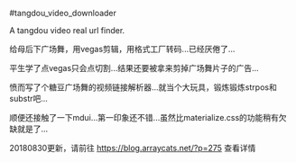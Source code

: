 #tangdou_video_downloader

A tangdou video real url finder.

给母后下广场舞，用vegas剪辑，用格式工厂转码...已经厌倦了...

平生学了点vegas只会点切割...结果还要被拿来剪掉广场舞片子的广告...

愤而写了个糖豆广场舞的视频链接解析器...就当个大玩具，锻炼锻炼strpos和substr吧...

顺便还接触了一下mdui...第一印象还不错...虽然比materialize.css的功能稍有欠缺就是了...

20180830更新，请前往 https://blog.arraycats.net/?p=275 查看详情